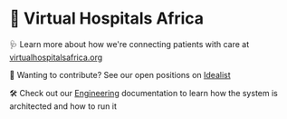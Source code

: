 # 💜 Virtual Hospitals Africa

🩺 Learn more about how we're connecting patients with care at [virtualhospitalsafrica.org](https://virtualhospitalsafrica.org)

💌 Wanting to contribute? See our open positions on [Idealist](https://www.idealist.org/en/nonprofit/318fda9457534eafa3fa691bba19f5ae-virtual-hospitals-africa-polokwane)

🛠️ Check out our [Engineering](https://virtualhospitalsafrica.notion.site/Engineering-bd877fee6c2f477e9f8b33550162304e?source=copy_link) documentation to learn how the system is architected and how to run it
